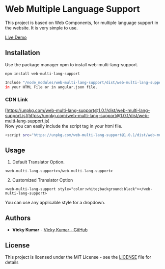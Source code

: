 # Web Multiple Language Support

This project is based on Web Components, for multiple language support in the website.
It is very simple to use.

[Live Demo](https://webmultilangsupport.vickykumarcse.now.sh)

## Installation

Use the package manager npm to install web-multi-lang-support.

```bash
npm install web-multi-lang-support

Include "/node_modules/web-multi-lang-support/dist/web-multi-lang-support.js"
in your HTML File or in angular.json file.

```

### CDN Link

[https://unpkg.com/web-multi-lang-support@1.0.1/dist/web-multi-lang-support.js](https://unpkg.com/web-multi-lang-support@1.0.1/dist/web-multi-lang-support.js)
<br/>Now you can easily include the script tag in your html file.

```bash
<script src="https://unpkg.com/web-multi-lang-support@1.0.1/dist/web-multi-lang-support.js"></script>
```

## Usage

1. Default Translator Option.

```
<web-multi-lang-support></web-multi-lang-support>

```

2. Customized Translator Option

```
<web-multi-lang-support style="color:white;background:black"></web-multi-lang-support>

```

You can use any applicable style for a dropdown.

## Authors

- **Vicky Kumar** - [Vicky Kumar - GitHub](https://github.com/vickykumarcse)

## License

This project is licensed under the MIT License - see the [LICENSE](LICENSE) file for details
